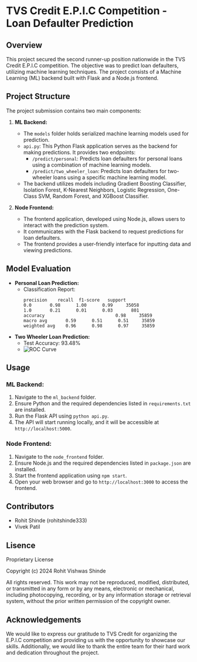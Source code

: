 # TVS Credit E.P.I.C Competition - Loan Defaulter Prediction

## Overview
This project secured the second runner-up position nationwide in the TVS Credit E.P.I.C competition. The objective was to predict loan defaulters, utilizing machine learning techniques. The project consists of a Machine Learning (ML) backend built with Flask and a Node.js frontend.

## Project Structure

The project submission contains two main components:

1. **ML Backend:**
    - The `models` folder holds serialized machine learning models used for prediction.
    - `api.py`: This Python Flask application serves as the backend for making predictions. It provides two endpoints:
        - `/predict/personal`: Predicts loan defaulters for personal loans using a combination of machine learning models.
        - `/predict/two_wheeler_loan`: Predicts loan defaulters for two-wheeler loans using a specific machine learning model.
    - The backend utilizes models including Gradient Boosting Classifier, Isolation Forest, K-Nearest Neighbors, Logistic Regression, One-Class SVM, Random Forest, and XGBoost Classifier.

2. **Node Frontend:**
    - The frontend application, developed using Node.js, allows users to interact with the prediction system.
    - It communicates with the Flask backend to request predictions for loan defaulters.
    - The frontend provides a user-friendly interface for inputting data and viewing predictions.

## Model Evaluation
- **Personal Loan Prediction:**
    - Classification Report:
        ```
        precision    recall  f1-score   support
        0.0       0.98      1.00      0.99     35058
        1.0       0.21      0.01      0.03       801
        accuracy                           0.98     35859
        macro avg       0.59      0.51      0.51     35859
        weighted avg    0.96      0.98      0.97     35859
        ```
- **Two Wheeler Loan Prediction:**
    - Test Accuracy: 93.48%
    - ![ROC Curve](/ml_backend/notebooks/two_wheeler_roc_curve.png)


## Usage

### ML Backend:
1. Navigate to the `ml_backend` folder.
2. Ensure Python and the required dependencies listed in `requirements.txt` are installed.
3. Run the Flask API using `python api.py`.
4. The API will start running locally, and it will be accessible at `http://localhost:5000`.

### Node Frontend:
1. Navigate to the `node_frontend` folder.
2. Ensure Node.js and the required dependencies listed in `package.json` are installed.
3. Start the frontend application using `npm start`.
4. Open your web browser and go to `http://localhost:3000` to access the frontend.

## Contributors
- Rohit Shinde (rohitshinde333)
- Vivek Patil 

## Lisence
Proprietary License

Copyright (c) 2024 Rohit Vishwas Shinde

All rights reserved. This work may not be reproduced, modified, distributed, or transmitted in any form or by any means, electronic or mechanical, including photocopying, recording, or by any information storage or retrieval system, without the prior written permission of the copyright owner.

## Acknowledgements
We would like to express our gratitude to TVS Credit for organizing the E.P.I.C competition and providing us with the opportunity to showcase our skills. Additionally, we would like to thank the entire team for their hard work and dedication throughout the project.
